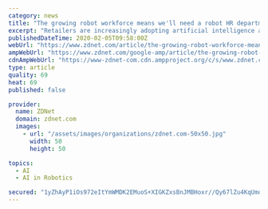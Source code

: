 ```yaml
---
category: news
title: "The growing robot workforce means we'll need a robot HR department, too"
excerpt: "Retailers are increasingly adopting artificial intelligence and robotics, both in brick-and-mortar shops and in warehouses, and with a new robot workforce comes the need for new management methods. That's right: in the near future, HR departments won't focus only on human employees, but also include a robot resources department to look after ..."
publishedDateTime: 2020-02-05T09:58:00Z
webUrl: "https://www.zdnet.com/article/the-growing-robot-workforce-means-well-need-a-robot-hr-department-too/"
ampWebUrl: "https://www.zdnet.com/google-amp/article/the-growing-robot-workforce-means-well-need-a-robot-hr-department-too/"
cdnAmpWebUrl: "https://www-zdnet-com.cdn.ampproject.org/c/s/www.zdnet.com/google-amp/article/the-growing-robot-workforce-means-well-need-a-robot-hr-department-too/"
type: article
quality: 69
heat: 69
published: false

provider:
  name: ZDNet
  domain: zdnet.com
  images:
    - url: "/assets/images/organizations/zdnet.com-50x50.jpg"
      width: 50
      height: 50

topics:
  - AI
  - AI in Robotics

secured: "1yZhAyP1iOs972eItYmWMDK2EMuoS+XIGKZxsBnJMBHoxr//Qy67lZu4KqUmdRvQwoAeBc8iztGSVzCW9Wb4BgECB8QdBYnqmbBHt+r6YwXBSCzmmHKBrloPun4/+lruxFOSNP5MkaTEDgcrNNA4cIaIK2aLXJc10GCdxjqjaIz83C+ahFrkryUuyHtp6BJaS1QJE5vhEpXvkJ4+8HMu2Rlh1mHvRIZFpMboWS4vSxyV4jMGRfsBjAExH+SlrRHIhW7ex/8II8n44d0gQVgPigjFO7YBEggSCZC0FxlX8u1ntgyX0zF9uqZdgMQOSqVf;MthcqekeZTOF4KtZjHgeRA=="
---
```


